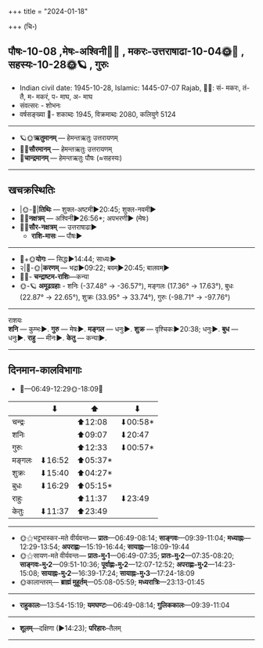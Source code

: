 +++
title = "2024-01-18"

+++
(चि॰)
## पौषः-10-08  ,मेषः-अश्विनी🌛🌌  ,  मकरः-उत्तराषाढा-10-04🌞🌌  ,  सहस्यः-10-28🌞🪐  , गुरुः
- Indian civil date: 1945-10-28, Islamic: 1445-07-07 Rajab, 🌌🌞: सं- मकरः, तं- तै, म- मकरं, प- माघ, अ- माघ
- संवत्सरः - शोभनः
- वर्षसङ्ख्या 🌛- शकाब्दः 1945, विक्रमाब्दः 2080, कलियुगे 5124
___________________
- 🪐🌞**ऋतुमानम्** — हेमन्तऋतुः उत्तरायणम्
- 🌌🌞**सौरमानम्** — हेमन्तऋतुः उत्तरायणम्
- 🌛**चान्द्रमानम्** — हेमन्तऋतुः पौषः (≈सहस्यः)
___________________


## खचक्रस्थितिः
- |🌞-🌛|**तिथिः** — शुक्ल-अष्टमी►20:45; शुक्ल-नवमी►  
- 🌌🌛**नक्षत्रम्** — अश्विनी►26:56*; अपभरणी► (मेषः)  
- 🌌🌞**सौर-नक्षत्रम्** — उत्तराषाढा►  
  - **राशि-मासः** — पौषः► 
___________________
- 🌛+🌞**योगः** — सिद्धः►14:44; साध्यः►  
- २|🌛-🌞|**करणम्** — भद्रा►09:22; बवम्►20:45; बालवम्►  
- 🌌🌛- **चन्द्राष्टम-राशिः**—कन्या  
- 🌞-🪐 **अमूढग्रहाः** - शनिः (-37.48° → -36.57°), मङ्गलः (17.36° → 17.63°), बुधः (22.87° → 22.65°), शुक्रः (33.95° → 33.74°), गुरुः (-98.71° → -97.76°)
___________________
राशयः  
**शनि** — कुम्भः►. **गुरु** — मेषः►. **मङ्गल** — धनुः►. **शुक्र** — वृश्चिकः►20:38; धनुः►. **बुध** — धनुः►. **राहु** — मीनः►. **केतु** — कन्या►. 
___________________


## दिनमान-कालविभागाः
- 🌅—06:49-12:29🌞-18:09🌇  

|      |⬇     |⬆     |⬇     |
|------|-----|-----|------|
|चन्द्रः|     |⬆12:08 |⬇00:58*|
|शनिः   |     |⬆09:07 |⬇20:47 |
|गुरुः  |     |⬆12:33 |⬇00:57*|
|मङ्गलः |⬇16:52 |⬆05:37*|     |
|शुक्रः |⬇15:40 |⬆04:27*|     |
|बुधः   |⬇16:29 |⬆05:15*|     |
|राहुः  |     |⬆11:37 |⬇23:49 |
|केतुः  |⬇11:37 |⬆23:49 |     |
___________________
- 🌞⚝भट्टभास्कर-मते वीर्यवन्तः— **प्रातः**—06:49-08:14; **साङ्गवः**—09:39-11:04; **मध्याह्नः**—12:29-13:54; **अपराह्णः**—15:19-16:44; **सायाह्नः**—18:09-19:44  
- 🌞⚝सायण-मते वीर्यवन्तः— **प्रातः-मु॰1**—06:49-07:35; **प्रातः-मु॰2**—07:35-08:20; **साङ्गवः-मु॰2**—09:51-10:36; **पूर्वाह्णः-मु॰2**—12:07-12:52; **अपराह्णः-मु॰2**—14:23-15:08; **सायाह्नः-मु॰2**—16:39-17:24; **सायाह्नः-मु॰3**—17:24-18:09  
- 🌞कालान्तरम्— **ब्राह्मं मुहूर्तम्**—05:08-05:59; **मध्यरात्रिः**—23:13-01:45  
___________________
- **राहुकालः**—13:54-15:19; **यमघण्टः**—06:49-08:14; **गुलिककालः**—09:39-11:04  
___________________
- **शूलम्**—दक्षिणा (►14:23); **परिहारः**–तैलम्  
___________________
